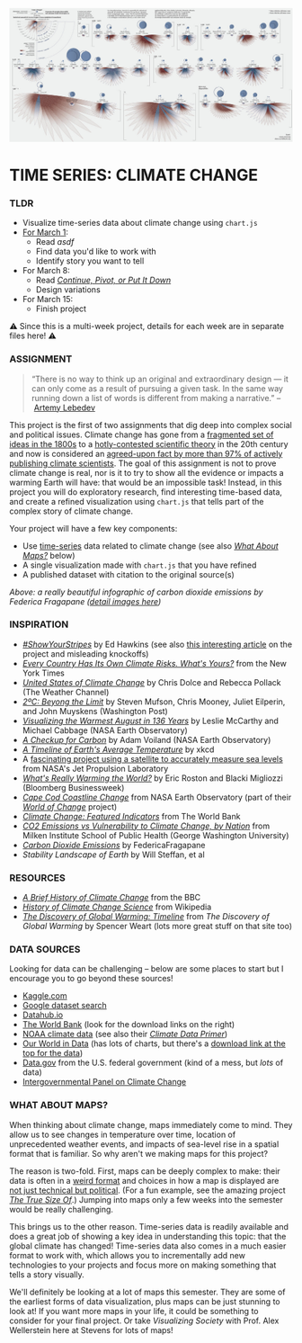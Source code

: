 ![Infographic of carbon dioxide emissions by Federica Fragapane](Images/CarbonDioxideEmissions-FedericaFragapane.jpg)

# TIME SERIES: CLIMATE CHANGE

### TLDR  
* Visualize time-series data about climate change using `chart.js`  
* [For March 1](Part1-ResearchAndFindingData.md):  
  * Read *asdf*  
  * Find data you'd like to work with  
  * Identify story you want to tell  
* For March 8:  
  * Read [*Continue, Pivot, or Put It Down*](https://pudding.cool/process/pivot-continue-down)  
  * Design variations  
* For March 15:  
  * Finish project  

⚠️ Since this is a multi-week project, details for each week are in separate files here! ⚠️ 


### ASSIGNMENT
> “There is no way to think up an original and extraordinary design — it can only come as a result of pursuing a given task. In the same way running down a list of words is different from making a narrative.” – [Artemy Lebedev](https://www.artlebedev.com/mandership/162)    

This project is the first of two assignments that dig deep into complex social and political issues. Climate change has gone from a [fragmented set of ideas in the 1800s](https://history.aip.org/climate/timeline.htm) to a [hotly-contested scientific theory](https://theconversation.com/30-years-ago-global-warming-became-front-page-news-and-both-republicans-and-democrats-took-it-seriously-97658) in the 20th century and now is considered an [agreed-upon fact by more than 97% of actively publishing climate scientists](https://climate.nasa.gov/scientific-consensus). The goal of this assignment is not to prove climate change is real, nor is it to try to show all the evidence or impacts a warming Earth will have: that would be an impossible task! Instead, in this project you will do exploratory research, find interesting time-based data, and create a refined visualization using `chart.js` that tells part of the complex story of climate change.

Your project will have a few key components:  
* Use [time-series](https://en.wikipedia.org/wiki/Time_series) data related to climate change (see also [*What About Maps?*](#what-about-maps) below)  
* A single visualization made with `chart.js` that you have refined  
* A published dataset with citation to the original source(s)  

*Above: a really beautiful infographic of carbon dioxide emissions by Federica Fragapane ([detail images here](https://www.behance.net/gallery/31279439/Carbon-Dioxide-Emissions))*


### INSPIRATION  
* [*#ShowYourStripes*](https://showyourstripes.info/) by Ed Hawkins (see also [this interesting article](https://www.cbsnews.com/news/climate-change-2000-years-of-earths-temperatures-in-one-simple-chart-and-copycat-misinformation) on the project and misleading knockoffs)  
* [*Every Country Has Its Own Climate Risks. What's Yours?*](https://www.nytimes.com/interactive/2021/01/28/opinion/climate-change-risks-by-country.html) from the New York Times  
* [*United States of Climate Change*](https://features.weather.com/us-climate-change/minnesota/) by Chris Dolce and Rebecca Pollack (The Weather Channel)  
* [*2ºC: Beyong the Limit*](https://www.washingtonpost.com/graphics/2019/national/climate-environment/climate-change-america/) by Steven Mufson, Chris Mooney, Juliet Eilperin, and John Muyskens (Washington Post)  
* [*Visualizing the Warmest August in 136 Years*](https://earthobservatory.nasa.gov/blogs/earthmatters/2016/09/12/heres-how-the-warmest-august-in-136-years-looks-in-chart-form/) by Leslie McCarthy and Michael Cabbage (NASA Earth Observatory)  
* [*A Checkup for Carbon*](https://earthobservatory.nasa.gov/blogs/earthmatters/category/climate/) by Adam Voiland (NASA Earth Observatory)  
* [*A Timeline of Earth's Average Temperature*](https://xkcd.com/1732/) by xkcd  
* A [fascinating project using a satellite to accurately measure sea levels](https://www.jpl.nasa.gov/news/nasa-us-and-european-partner-satellite-returns-first-sea-level-measurements) from NASA's Jet Propulsion Laboratory  
* [*What's Really Warming the World?*](https://www.bloomberg.com/graphics/2015-whats-warming-the-world/) by Eric Roston and Blacki Migliozzi (Bloomberg Businessweek)  
* [*Cape Cod Coastline Change*](https://earthobservatory.nasa.gov/world-of-change/CapeCod) from NASA Earth Observatory (part of their [*World of Change*](https://earthobservatory.nasa.gov/world-of-change) project)  
* [*Climate Change: Featured Indicators*](https://data.worldbank.org/topic/climate-change) from The World Bank  
* [*CO2 Emissions vs Vulnerability to Climate Change, by Nation*](https://onlinepublichealth.gwu.edu/resources/climate-change-emissions-data/) from Milken Institute School of Public Health (George Washington University)  
* [*Carbon Dioxide Emissions*](https://www.behance.net/gallery/31279439/Carbon-Dioxide-Emissions) by FedericaFragapane  
* *Stability Landscape of Earth* by Will Steffan, et al  


### RESOURCES  
* [*A Brief History of Climate Change*](https://www.bbc.com/news/science-environment-15874560) from the BBC  
* [*History of Climate Change Science*](https://en.wikipedia.org/wiki/History_of_climate_change_science) from Wikipedia  
* [*The Discovery of Global Warming: Timeline*](https://history.aip.org/climate/timeline.htm) from *The Discovery of Global Warming* by Spencer Weart (lots more great stuff on that site too)  


### DATA SOURCES  
Looking for data can be challenging – below are some places to start but I encourage you to go beyond these sources!  
* [Kaggle.com](https://www.kaggle.com/datasets?search=climate+change)  
* [Google dataset search](https://datasetsearch.research.google.com/search?query=climate%20change&docid=3v1OQpCvlxa6n5lOAAAAAA%3D%3D)  
* [Datahub.io](https://datahub.io/collections/climate-change)  
* [The World Bank](https://data.worldbank.org/topic/climate-change) (look for the download links on the right)  
* [NOAA climate data](https://www.climate.gov/maps-data/datasets) (see also their [*Climate Data Primer*](https://www.climate.gov/maps-data/primer/climate-data-primer))  
* [Our World in Data](https://ourworldindata.org/co2-and-other-greenhouse-gas-emissions) (has lots of charts, but there's a [download link at the top for the data](https://github.com/owid/co2-data))  
* [Data.gov](https://www.data.gov/climate/) from the U.S. federal government (kind of a mess, but *lots* of data)  
* [Intergovernmental Panel on Climate Change](http://www.ipcc-data.org/)  


### WHAT ABOUT MAPS?  
When thinking about climate change, maps immediately come to mind. They allow us to see changes in temperature over time, location of unprecedented weather events, and impacts of sea-level rise in a spatial format that is familiar. So why aren't we making maps for this project?

The reason is two-fold. First, maps can be deeply complex to make: their data is often in a [weird format](https://en.wikipedia.org/wiki/Geographic_information_system) and choices in how a map is displayed are [not just technical but political](https://www.carnegiecouncil.org/publications/ethics_online/politics-and-cartography-the-power-of-deception-through-distortion). (For a fun example, see the amazing project [*The True Size Of*](https://thetruesize.com).) Jumping into maps only a few weeks into the semester would be really challenging.

This brings us to the other reason. Time-series data is readily available and does a great job of showing a key idea in understanding this topic: that the global climate has changed! Time-series data also comes in a much easier format to work with, which allows you to incrementally add new technologies to your projects and focus more on making something that tells a story visually.

We'll definitely be looking at a lot of maps this semester. They are some of the earliest forms of data visualization, plus maps can be just stunning to look at! If you want more maps in your life, it could be something to consider for your final project. Or take *Visualizing Society* with Prof. Alex Wellerstein here at Stevens for lots of maps!

